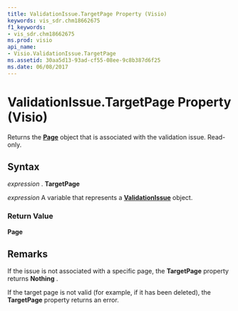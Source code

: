 ```yaml
---
title: ValidationIssue.TargetPage Property (Visio)
keywords: vis_sdr.chm18662675
f1_keywords:
- vis_sdr.chm18662675
ms.prod: visio
api_name:
- Visio.ValidationIssue.TargetPage
ms.assetid: 30aa5d13-93ad-cf55-08ee-9c8b387d6f25
ms.date: 06/08/2017
---
```



# ValidationIssue.TargetPage Property (Visio)

Returns the **[Page](page-object-visio.md)** object that is associated with the validation issue. Read-only.


## Syntax

 _expression_ . **TargetPage**

 _expression_ A variable that represents a **[ValidationIssue](validationissue-object-visio.md)** object.


### Return Value

 **Page**


## Remarks

If the issue is not associated with a specific page, the **TargetPage** property returns **Nothing** .

If the target page is not valid (for example, if it has been deleted), the **TargetPage** property returns an error.


